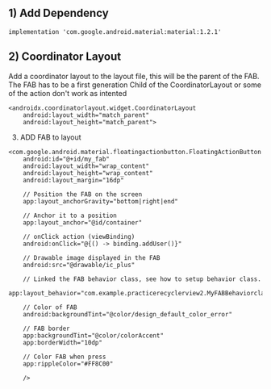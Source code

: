 

## 1) Add Dependency
```
implementation 'com.google.android.material:material:1.2.1'
```

## 2) Coordinator Layout
Add a coordinator layout to the layout file, this will be the parent of the FAB. The FAB has to be a first generation Child of the CoordinatorLayout or some of the action don't work as intented
```
<androidx.coordinatorlayout.widget.CoordinatorLayout
    android:layout_width="match_parent"
    android:layout_height="match_parent">
```

3) ADD FAB to layout
```
<com.google.android.material.floatingactionbutton.FloatingActionButton
    android:id="@+id/my_fab"
    android:layout_width="wrap_content"
    android:layout_height="wrap_content"
    android:layout_margin="16dp"

    // Position the FAB on the screen
    app:layout_anchorGravity="bottom|right|end"
    
    // Anchor it to a position
    app:layout_anchor="@id/container"
    
    // onClick action (viewBinding)
    android:onClick="@{() -> binding.addUser()}"
    
    // Drawable image displayed in the FAB
    android:src="@drawable/ic_plus"
    
    // Linked the FAB behavior class, see how to setup behavior class. 
    app:layout_behavior="com.example.practicerecyclerview2.MyFABBehaviorclass"
   
    // Color of FAB
    android:backgroundTint="@color/design_default_color_error"
    
    // FAB border
    app:backgroundTint="@color/colorAccent"
    app:borderWidth="10dp" 
    
    // Color FAB when press
    app:rippleColor="#FF8C00"
    
    />

```




